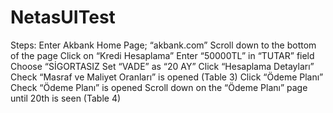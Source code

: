 # NetasUITest

Steps:
Enter Akbank Home Page; “akbank.com” 
Scroll down to the bottom of the page
Click on “Kredi Hesaplama”
Enter “50000TL” in “TUTAR” field
Choose “SİGORTASIZ
Set “VADE” as “20 AY”
Click “Hesaplama Detayları”
Check “Masraf ve Maliyet Oranları” is opened (Table 3)
Click “Ödeme Planı”
Check “Ödeme Planı” is opened
Scroll down on the “Ödeme Planı” page until 20th is seen (Table 4)

